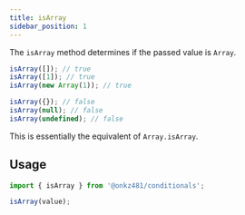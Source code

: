 ```yaml
---
title: isArray
sidebar_position: 1
---
```


The `isArray` method determines if the passed value is `Array`.

```js
isArray([]); // true
isArray([1]); // true
isArray(new Array(1)); // true

isArray({}); // false
isArray(null); // false
isArray(undefined); // false
```

This is essentially the equivalent of `Array.isArray`.

## Usage

```js
import { isArray } from '@onkz481/conditionals';

isArray(value);
```
